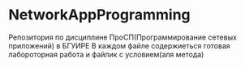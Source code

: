 # NetworkAppProgramming

Репозитория по дисциплине ПроСП(Программирование сетевых приложений) в БГУИРЕ
В каждом файле содержиеться готовая лабороторная работа и файлик с условием(аля метода)

